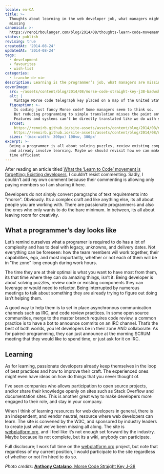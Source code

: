 ```yaml
---
locale: en-CA
title: >-
  Thoughts about learning in the web developer job, what managers might be
  missing
canonical: >-
  https://renoirboulanger.com/blog/2014/08/thoughts-learn-code-movement-managers-might-missing/
status: publish
revising: true
createdAt: '2014-08-24'
updatedAt: '2014-08-24'
tags:
  - development
  - favourites
  - wish-list
categories:
  - tranche-de-vie
description: Learning is the programmer’s job, what managers are missing
coverImage:
  src: ~/assets/content/blog/2014/08/morse-code-straight-key-j38-badwsky-532871465-300x225.jpg
  alt: |
    Vintage Morse code telegraph key placed on a map of the United States.
  figcaption: >-
    Is coding just fancy Morse code? Some managers seem to think so.
    But reducing programming to simple translation misses the point entirely.
    Features and systems can't be directly translated like we do with speech and text.
  srcset:
    https://renoirb.github.io/site-assets/assets/content/blog/2014/08/morse-code-straight-key-j38-badwsky-532871465-300x225.jpg 300w
    https://renoirb.github.io/site-assets/assets/content/blog/2014/08/morse-code-straight-key-j38-badwsky-532871465.jpg 640w
  sizes: '(max-width: 300px) 100vw, 300px'
excerpt: >-
  Being a programmer is all about solving puzzles, review existing components,
  and already involve learning. Maybe we should revisit how we can make their
  time efficient
---
```


<p>After reading an article titled <a href="http://thenextweb.com/dd/2014/08/05/learn-to-code-movement-is-forgetting-existing-developers/">What the ‘Learn to Code’ movement is forgetting: Existing developers</a>, I couldn’t resist commenting. Sadly, I couldn’t add my own comment because their commenting is allowing only paying members so I am sharing it here.</p>

<p>Developers do not simply convert paragraphs of text requirements into "morse". Obviously. Its a complex craft and like anything else, its all about people you are working with. There are passionate programmers and also the ones who only wants to do the bare minimum. In between, its all about leaving room for creativity.</p>

<h2>What a programmer’s day looks like</h2>

<p>Let’s remind ourselves what a programer is required to do has a lot of complexity and has to deal with legacy, unknowns, and delivery dates. Not everything can be foreseen: how the team members will work together, their capabilities, ego, and most importantly, whether or not each of them will be in "the zone" long enough during work hours.</p>

<p>The time they are at their optimal is what you want to have most from them, its that time where they can do amazing things, isn’t it. Being developer is about solving puzzles, review code or existing components they can leverage or would need to refactor. Being interrupted by numerous meetings to talk about something they are already trying to figure out doing isn’t helping them.</p>

<p>A good way to help them is to set in place asynchronous communication channels such as IRC, and code review practices. In some open source communities, merge to the master branch requires code review, a common practice is to have a bot to announce commits on an IRC channel. That’s the best of both worlds, you let developers be in their zone AND collaborate. As for paired-programming, they can just announce at the morning SCRUM meeting that they would like to spend time, or just ask for it on IRC.</p>

<h2>Learning</h2>

<p>As for learning, passionate developers already keep themselves in the loop of best practices and how to improve their craft. The experienced ones might even have ideas on how do things that you never thought of.</p>

<p>I've seen companies who allows participation to open source projects, and/or share their knowledge openly on sites such as Stack Overflow and documentation sites. This is another great way to make developers more engaged to their role, and stay in your company.</p>

<p>When I think of learning resources for web developers in general, there is an independent, and vendor neutral, resource where web developers can learn. The site is convened by the W3C, and sponsored by industry leaders to create just what we’ve been missing all along. The site is <a href="https://web.archive.org/web/20130115092509/http://www.webplatform.org/">webplatform.org</a>, and I feel like it’s not enough set forward by the industry. Maybe because its not complete, but its a wiki, anybody can participate.</p>

<p>Full disclosure; I work full time on the  <a href="https://web.archive.org/web/20130115092509/http://www.webplatform.org/">webplatform.org</a> project, but note that regardless of my current position, I would participate to the site regardless of whether or not i’m hired to do so.</p>

<p><em>Photo credits</em>: <a href="https://www.flickr.com/photos/badwsky/532871465/"><strong>Anthony Catalano</strong>, Morse Code Straight Key J-38</a></p>
